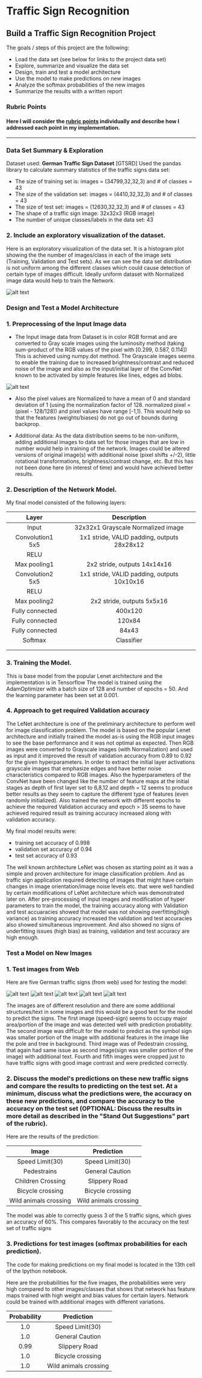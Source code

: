 # **Traffic Sign Recognition** 

## **Build a Traffic Sign Recognition Project**

The goals / steps of this project are the following:
* Load the data set (see below for links to the project data set)
* Explore, summarize and visualize the data set
* Design, train and test a model architecture
* Use the model to make predictions on new images
* Analyze the softmax probabilities of the new images
* Summarize the results with a written report


[//]: # (Image References)

[image1]: ./examples/visualization.jpg "Visualization"
[image2]: ./examples/grayscale.jpg "Grayscaling"
[image3]: ./examples/random_noise.jpg "Random Noise"
[image4]: ./examples/placeholder.png "Traffic Sign 1"
[image5]: ./examples/placeholder.png "Traffic Sign 2"
[image6]: ./examples/placeholder.png "Traffic Sign 3"
[image7]: ./examples/placeholder.png "Traffic Sign 4"
[image8]: ./examples/placeholder.png "Traffic Sign 5"

### Rubric Points
#### Here I will consider the [rubric points](https://review.udacity.com/#!/rubrics/481/view) individually and describe how I addressed each point in my implementation.  

---
### Data Set Summary & Exploration
Dataset used: **German Traffic Sign Dataset** [GTSRD]
Used the pandas library to calculate summary statistics of the traffic signs data set:

* The size of training set is:     images = (34799,32,32,3) and # of classes = 43
* The size of the validation set:  images = (4410,32,32,3)  and # of classes = 43
* The size of test set:            images = (12630,32,32,3) and # of classes = 43
* The shape of a traffic sign image: 32x32x3 (RGB image)
* The number of unique classes/labels in the data set: 43

### 2. Include an exploratory visualization of the dataset.

Here is an exploratory visualization of the data set. It is a histogram plot showing the 
the number of images/class in each of the image sets (Training, Validation and Test sets).
As we can see the data set distribution is not uniform among the different classes which
could cause detection of certain type of images difficult. Ideally uniform dataset with
Normalized image data would help to train the Network.

![alt text](./data_vis1.png)

### Design and Test a Model Architecture

### 1. Preprocessing of the Input Image data
- The Input image data from Dataset is in color RGB format and are converted to Gray scale images
using the luminosity method (taking sum-product of the RGB values of the pixel with [0.299, 0.587, 0.114])
This is achieved using numpy.dot method. The Grayscale images seems to enable the training due to increased
brightness/contrast and reduced noise of the image and also as the input/initial layer of the ConvNet
known to be activated by simple features like lines, edges ad blobs.

![alt text](./rgb_gray.png)

- Also the pixel values are  Normalized to have a mean of 0 and standard deviation of 1 (using the
normalization factor of 128. normalized pixel = (pixel - 128/128)) and pixel values have range [-1,1).
This would help so that the features (weights/biases) do not go out of bounds during backprop.

- Additional data: As the data distribution seems to be non-uniform, adding additional images to
data set for those images that are low in number would help in training of the network.
Images could be altered versions of original image(s) with additional noise (pixel shifts +/-2),
little rotational transformations, brightness/contrast change, etc. But this has not been done here 
(in interest of time) and would have achieved better results.


### 2. Description of the Network Model.

My final model consisted of the following layers: 

| Layer         	    |     Description	        					| 
|:---------------------:|:---------------------------------------------:| 
| Input         		| 32x32x1 Grayscale Normalized image			| 
| Convolution1 5x5     	| 1x1 stride, VALID padding, outputs 28x28x12 	|
| RELU					|												|
| Max pooling1	      	| 2x2 stride,  outputs 14x14x16 				|
| Convolution2 5x5     	| 1x1 stride, VALID padding, outputs 10x10x16 	|
| RELU					|												|
| Max pooling2	      	| 2x2 stride,  outputs 5x5x16    				|
| Fully connected		| 400x120     									|
| Fully connected		| 120x84     									|
| Fully connected		| 84x43     									|
| Softmax				| Classifier   									|
|						|												|
|						|												|
 

### 3. Training the Model. 

This is base model from the popular Lenet architecture and the implementation is in Tensorflow
The model is trained using the AdamOptimizer with a batch size of 128 and number of epochs = 50. 
And the learning parameter has been set at 0.001. 

### 4. Approach to get required Validation accuracy

The LeNet architecture is one of the preliminary architecture to perform well for image classification problem.
The model is based on the popular Lenet architecture and initially trained the model as-is using the RGB input images
to see the base performance and it was not optimal as expected. Then RGB images were converted to Grayscale images
(with Normalization) and used as input and it improved the result of validation accuracy from 0.89 to 0.92
for the given hyperparameters. In order to extract the initial layer activations grayscale images that emphasize
edges and have better noise characteristics compared to RGB images. 
Also the hyperparameters of the ConvNet have been changed like the number of feature maps at the initial stages
as depth of first layer set to 6,8,12 and depth = 12 seems to produce better results as they seem to capture
the different type of features (even randomly initialized).
Also trained the network with different epochs to achieve the required Validation accuracy and epoch > 35
seems to have achieved required result as training accuracy increased along with validation accuracy.

My final model results were:
* training set accuracy of 0.998
* validation set accuracy of 0.94
* test set accuracy of 0.93


The well known architecture LeNet was chosen as starting point as it was a simple and proven architecture
for image classification problem. And as traffic sign application required detecting of images that might have
certain changes in image orientation/image noise levels etc. that were well handled by certain modifications of
LeNet architecture which was demonstrated later on. After pre-processing of input images and modification of
hyper parameters to train the model, the training accuracy along with Validation and test accuaracies
showed that model was not showing overfitting(high variance) as training accuracy increased the validation 
and test accuracies also showed simultaneous improvement. And also showed no signs of underfitting issues 
(high bias) as training, validation and test accuracy are high enough. 
 

### Test a Model on New Images

### 1. Test images from Web

Here are five German traffic signs (from web) used for testing the model:

![alt text](./test_tsd_scaled/image_1_scaled.jpg) 
![alt text](./test_tsd_scaled/image_27_scaled.jpg)
![alt text](./test_tsd_scaled/image_28_scaled.jpg) 
![alt text](./test_tsd_scaled/image_29_scaled.jpg) 
![alt text](./test_tsd_scaled/image_31_scaled.jpg)

The images are of different resolution and there are some additional structures/text in some images and this
would be a good test for the model to predict the signs.
The first image (speed-sign) seems to occupy major area/portion of the image and was detected well
with prediction probablity. 
The second image was difficult for the model to predict as the symbol sign was smaller portion of the image
with additional features in the image like the pole and tree in background.
Third image was of Pedestrain crossing, that again had same issue as second image(sign was smaller portion
of the image) with additional text.
Fourth and fifth images were cropped just to have traffic signs with good image contrast and were predicted correctly.

### 2. Discuss the model's predictions on these new traffic signs and compare the results to predicting on the test set. At a minimum, discuss what the predictions were, the accuracy on these new predictions, and compare the accuracy to the accuracy on the test set (OPTIONAL: Discuss the results in more detail as described in the "Stand Out Suggestions" part of the rubric).

Here are the results of the prediction:

| Image			        |     Prediction	        					| 
|:---------------------:|:---------------------------------------------:| 
| Speed Limit(30)   	| Speed Limit(30)   							| 
| Pedestrains 			| General Caution								|
| Children Crossing		| Slippery Road									|
| Bicycle crossing 		| Bicycle crossing  			 				|
| Wild animals crossing	| Wild animals crossing							|


The model was able to correctly guess 3 of the 5 traffic signs, which gives an accuracy of 60%. 
This compares favorably to the accuracy on the test set of traffic signs

### 3. Predictions for test images (softmax probabilities for each prediction). 
The code for making predictions on my final model is located in the 13th cell of the Ipython notebook.

Here are the probabilities for the five images, the probabilities were very high compared to other
images/classes that shows that network has feature maps trained with high weight and bias values
for certain layers. Network could be trained with additional images with different variations.

| Probability         	|     Prediction	        					| 
|:---------------------:|:---------------------------------------------:| 
| 1.0               	| Speed Limit(30)   							| 
| 1.0               	| General Caution								|
| 0.99               	| Slippery Road									|
| 1.0               	| Bicycle crossing  			 				|
| 1.0               	| Wild animals crossing							|


